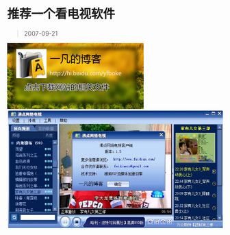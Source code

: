 # 推荐一个看电视软件 

> 2007-09-21

<div class="pcs-article-content_ptkaiapt4bxy_baiduscarticle" id="detailArticleContent_ptkaiapt4bxy_baiduscarticle">
 <a href="http://www.feidian.com/downloadFeidianTV.php" target="_blank">
  <img class="blogimg" small="0" src="images/43fcd532fc96200aacb245eeea21ba16.jpg"/>
 </a>
 <img class="blogimg" small="0" src="images/1c8ff1c4e26aac7a4c594f523ae034d5.jpg"/>
</div>


